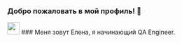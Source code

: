 ### Добро пожаловать в мой профиль! 👋 
<img src="https://media.giphy.com/media/hvRJCLFzcasrR4ia7z/giphy.gif" width="28px" height="28px">
### Меня зовут Елена, я начинающий QA Engineer. 

<!--
**ElenaZHe/ElenaZHe** is a ✨ _special_ ✨ repository because its `README.md` (this file) appears on your GitHub profile.

Here are some ideas to get you started:

- 🔭 I’m currently working on ...
- 🌱 I’m currently learning ...
- 👯 I’m looking to collaborate on ...
- 🤔 I’m looking for help with ...
- 💬 Ask me about ...
- 📫 How to reach me: ...
- 😄 Pronouns: ...
- ⚡ Fun fact: ...
-->
